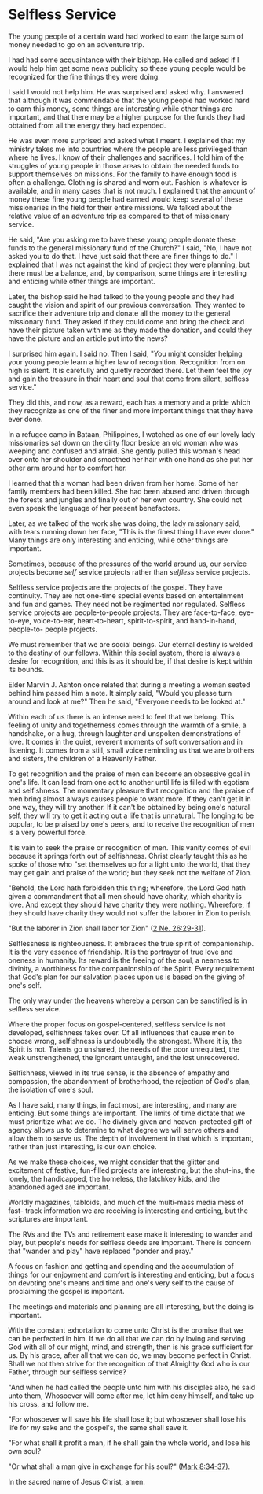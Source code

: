 # Selfless Service

The young people of a certain ward had worked to earn the large sum of money
needed to go on an adventure trip.

I had had some acquaintance with their bishop. He called and asked if I would
help him get some news publicity so these young people would be recognized for
the fine things they were doing.

I said I would not help him. He was surprised and asked why. I answered that
although it was commendable that the young people had worked hard to earn this
money, some things are interesting while other things are important, and that
there may be a higher purpose for the funds they had obtained from all the
energy they had expended.

He was even more surprised and asked what I meant. I explained that my
ministry takes me into countries where the people are less privileged than
where he lives. I know of their challenges and sacrifices. I told him of the
struggles of young people in those areas to obtain the needed funds to support
themselves on missions. For the family to have enough food is often a
challenge. Clothing is shared and worn out. Fashion is whatever is available,
and in many cases that is not much. I explained that the amount of money these
fine young people had earned would keep several of these missionaries in the
field for their entire missions. We talked about the relative value of an
adventure trip as compared to that of missionary service.

He said, "Are you asking me to have these young people donate these funds to
the general missionary fund of the Church?" I said, "No, I have not asked you
to do that. I have just said that there are finer things to do." I explained
that I was not against the kind of project they were planning, but there must
be a balance, and, by comparison, some things are interesting and enticing
while other things are important.

Later, the bishop said he had talked to the young people and they had caught
the vision and spirit of our previous conversation. They wanted to sacrifice
their adventure trip and donate all the money to the general missionary fund.
They asked if they could come and bring the check and have their picture taken
with me as they made the donation, and could they have the picture and an
article put into the news?

I surprised him again. I said no. Then I said, "You might consider helping
your young people learn a higher law of recognition. Recognition from on high
is silent. It is carefully and quietly recorded there. Let them feel the joy
and gain the treasure in their heart and soul that come from silent, selfless
service."

They did this, and now, as a reward, each has a memory and a pride which they
recognize as one of the finer and more important things that they have ever
done.

In a refugee camp in Bataan, Philippines, I watched as one of our lovely lady
missionaries sat down on the dirty floor beside an old woman who was weeping
and confused and afraid. She gently pulled this woman's head over onto her
shoulder and smoothed her hair with one hand as she put her other arm around
her to comfort her.

I learned that this woman had been driven from her home. Some of her family
members had been killed. She had been abused and driven through the forests
and jungles and finally out of her own country. She could not even speak the
language of her present benefactors.

Later, as we talked of the work she was doing, the lady missionary said, with
tears running down her face, "This is the finest thing I have ever done." Many
things are only interesting and enticing, while other things are important.

Sometimes, because of the pressures of the world around us, our service
projects become _self_ service projects rather than _selfless_ service
projects.

Selfless service projects are the projects of the gospel. They have
continuity. They are not one-time special events based on entertainment and
fun and games. They need not be regimented nor regulated. Selfless service
projects are people-to-people projects. They are face-to-face, eye-to-eye,
voice-to-ear, heart-to-heart, spirit-to-spirit, and hand-in-hand, people-to-
people projects.

We must remember that we are social beings. Our eternal destiny is welded to
the destiny of our fellows. Within this social system, there is always a
desire for recognition, and this is as it should be, if that desire is kept
within its bounds.

Elder Marvin J. Ashton once related that during a meeting a woman seated
behind him passed him a note. It simply said, "Would you please turn around
and look at me?" Then he said, "Everyone needs to be looked at."

Within each of us there is an intense need to feel that we belong. This
feeling of unity and togetherness comes through the warmth of a smile, a
handshake, or a hug, through laughter and unspoken demonstrations of love. It
comes in the quiet, reverent moments of soft conversation and in listening. It
comes from a still, small voice reminding us that we are brothers and sisters,
the children of a Heavenly Father.

To get recognition and the praise of men can become an obsessive goal in one's
life. It can lead from one act to another until life is filled with egotism
and selfishness. The momentary pleasure that recognition and the praise of men
bring almost always causes people to want more. If they can't get it in one
way, they will try another. If it can't be obtained by being one's natural
self, they will try to get it acting out a life that is unnatural. The longing
to be popular, to be praised by one's peers, and to receive the recognition of
men is a very powerful force.

It is vain to seek the praise or recognition of men. This vanity comes of evil
because it springs forth out of selfishness. Christ clearly taught this as he
spoke of those who "set themselves up for a light unto the world, that they
may get gain and praise of the world; but they seek not the welfare of Zion.

"Behold, the Lord hath forbidden this thing; wherefore, the Lord God hath
given a commandment that all men should have charity, which charity is love.
And except they should have charity they were nothing. Wherefore, if they
should have charity they would not suffer the laborer in Zion to perish.

"But the laborer in Zion shall labor for Zion" ([2 Ne.
26:29-31](https://www.lds.org/scriptures/bofm/2-ne/26.29-31?lang=eng#28)).

Selflessness is righteousness. It embraces the true spirit of companionship.
It is the very essence of friendship. It is the portrayer of true love and
oneness in humanity. Its reward is the freeing of the soul, a nearness to
divinity, a worthiness for the companionship of the Spirit. Every requirement
that God's plan for our salvation places upon us is based on the giving of
one's self.

The only way under the heavens whereby a person can be sanctified is in
selfless service.

Where the proper focus on gospel-centered, selfless service is not developed,
selfishness takes over. Of all influences that cause men to choose wrong,
selfishness is undoubtedly the strongest. Where it is, the Spirit is not.
Talents go unshared, the needs of the poor unrequited, the weak
unstrengthened, the ignorant untaught, and the lost unrecovered.

Selfishness, viewed in its true sense, is the absence of empathy and
compassion, the abandonment of brotherhood, the rejection of God's plan, the
isolation of one's soul.

As I have said, many things, in fact most, are interesting, and many are
enticing. But some things are important. The limits of time dictate that we
must prioritize what we do. The divinely given and heaven-protected gift of
agency allows us to determine to what degree we will serve others and allow
them to serve us. The depth of involvement in that which is important, rather
than just interesting, is our own choice.

As we make these choices, we might consider that the glitter and excitement of
festive, fun-filled projects are interesting, but the shut-ins, the lonely,
the handicapped, the homeless, the latchkey kids, and the abandoned aged are
important.

Worldly magazines, tabloids, and much of the multi-mass media mess of fast-
track information we are receiving is interesting and enticing, but the
scriptures are important.

The RVs and the TVs and retirement ease make it interesting to wander and
play, but people's needs for selfless deeds are important. There is concern
that "wander and play" have replaced "ponder and pray."

A focus on fashion and getting and spending and the accumulation of things for
our enjoyment and comfort is interesting and enticing, but a focus on devoting
one's means and time and one's very self to the cause of proclaiming the
gospel is important.

The meetings and materials and planning are all interesting, but the doing is
important.

With the constant exhortation to come unto Christ is the promise that we can
be perfected in him. If we do all that we can do by loving and serving God
with all of our might, mind, and strength, then is his grace sufficient for
us. By his grace, after all that we can do, we may become perfect in Christ.
Shall we not then strive for the recognition of that Almighty God who is our
Father, through our selfless service?

"And when he had called the people unto him with his disciples also, he said
unto them, Whosoever will come after me, let him deny himself, and take up his
cross, and follow me.

"For whosoever will save his life shall lose it; but whosoever shall lose his
life for my sake and the gospel's, the same shall save it.

"For what shall it profit a man, if he shall gain the whole world, and lose
his own soul?

"Or what shall a man give in exchange for his soul?" ([Mark
8:34-37](https://www.lds.org/scriptures/nt/mark/8.34-37?lang=eng#33)).

In the sacred name of Jesus Christ, amen.

